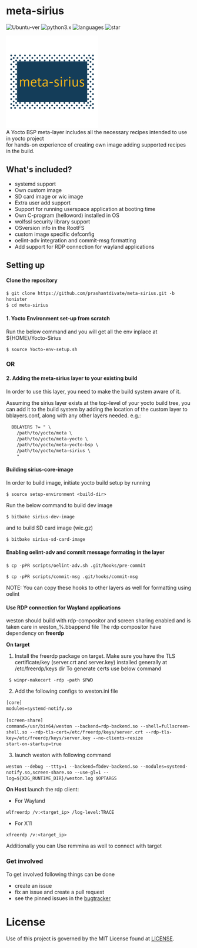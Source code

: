# meta-sirius
![Ubuntu-ver](https://img.shields.io/badge/Ubuntu%20ver-16.04-lightpink.svg?style=plastic&logo=linux)
![python3.x](https://img.shields.io/badge/python-3.x-orange.svg?style=plastic)
![languages](https://img.shields.io/badge/Supported%20lang-c,shell,bitbake-blue.svg?style=plastic)
![star](https://img.shields.io/static/v1?label=%F0%9F%8C%9F&message=If%20Useful&style=style=flat&color=BC4E99)

![meta-sirius](layer-logo.png) \
A Yocto BSP meta-layer includes all the necessary recipes intended to use in yocto project \
for hands-on experience of creating own image adding supported recipes in the build.


## What's included?

* systemd support
* Own custom image
* SD card image or wic image
* Extra user add support
* Support for running userspace application at booting time
* Own C-program (helloword) installed in OS
* wolfssl security library support
* OSversion info in the RootFS
* custom image specific defconfig
* oelint-adv integration and commit-msg formatting
* Add support for RDP connection for wayland applications

## Setting up

#### Clone the repository 

```
$ git clone https://github.com/prashantdivate/meta-sirius.git -b honister
$ cd meta-sirius
```
#### 1. Yocto Environment set-up from scratch

Run the below command and you will get all the env inplace at ${HOME}/Yocto-Sirius 
```
$ source Yocto-env-setup.sh
```
###                    OR 

#### 2. Adding the meta-sirius layer to your existing build

In order to use this layer, you need to make the build system aware of it.

Assuming the sirius layer exists at the top-level of your
yocto build tree, you can add it to the build system by adding the
location of the custom layer to bblayers.conf, along with any
other layers needed. e.g.:
```
  BBLAYERS ?= " \
    /path/to/yocto/meta \
    /path/to/yocto/meta-yocto \
    /path/to/yocto/meta-yocto-bsp \
    /path/to/yocto/meta-sirius \
    "
```
#### Building sirius-core-image

In order to build image, initiate yocto build setup by running 
```
$ source setup-environment <build-dir>
```
Run the below command to build dev image
```
$ bitbake sirius-dev-image
```
and to build SD card image (wic.gz)
```
$ bitbake sirius-sd-card-image
```

#### Enabling oelint-adv and commit message formating in the layer

```
$ cp -pPR scripts/oelint-adv.sh .git/hooks/pre-commit
```

```
$ cp -pPR scripts/commit-msg .git/hooks/commit-msg
```

NOTE: You can copy these hooks to other layers as well for formatting using oelint

#### Use RDP connection for Wayland applications
weston should build with rdp-compositor and screen sharing enabled and is taken care in weston\_%.bbappend file
The rdp compositor have dependency on **freerdp**

**On target**
1. Install the freerdp package on target. Make sure you have the TLS certificate/key (server.crt and server.key) installed generally at /etc/freerdp/keys dir
To generate certs use below command
```
 $ winpr-makecert -rdp -path $PWD
```
2. Add the following configs to weston.ini file
```
[core]
modules=systemd-notify.so

[screen-share]
command=/usr/bin64/weston --backend=rdp-backend.so --shell=fullscreen-shell.so --rdp-tls-cert=/etc/freerdp/keys/server.crt --rdp-tls-key=/etc/freerdp/keys/server.key --no-clients-resize
start-on-startup=true
```
3. launch weston with following command
```
weston --debug --ttty=1 --backend=fbdev-backend.so --modules=systemd-notify.so,screen-share.so --use-gl=1 --log=${XDG_RUNTIME_DIR}/weston.log $OPTARGS
```

**On Host**
launch the rdp client:
* For Wayland
```
wlfreerdp /v:<target_ip> /log-level:TRACE
```
* For X11
```
xfreerdp /v:<target_ip>
```
Additionally you can Use remmina as well to connect with target

### Get involved

To get involved following things can be done

- create an issue
- fix an issue and create a pull request
- see the pinned issues in the [bugtracker](https://github.com/prashantdivate/meta-sirius/issues?q=is%3Aissue+is%3Aopen+sort%3Aupdated-desc)

# License
Use of this project is governed by the MIT License found at [LICENSE](./LICENSE).
